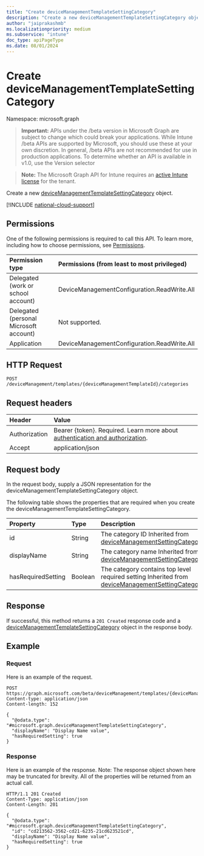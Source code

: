 ```yaml
---
title: "Create deviceManagementTemplateSettingCategory"
description: "Create a new deviceManagementTemplateSettingCategory object."
author: "jaiprakashmb"
ms.localizationpriority: medium
ms.subservice: "intune"
doc_type: apiPageType
ms.date: 08/01/2024
---
```


# Create deviceManagementTemplateSettingCategory

Namespace: microsoft.graph

> **Important:** APIs under the /beta version in Microsoft Graph are subject to change which could break your applications. While Intune /beta APIs are supported by Microsoft, you should use these at your own discretion. In general, /beta APIs are not recommended for use in production applications. To determine whether an API is available in v1.0, use the Version selector

> **Note:** The Microsoft Graph API for Intune requires an [active Intune license](https://go.microsoft.com/fwlink/?linkid=839381) for the tenant.

Create a new [deviceManagementTemplateSettingCategory](../resources/intune-deviceintent-devicemanagementtemplatesettingcategory.md) object.

[!INCLUDE [national-cloud-support](../../includes/all-clouds.md)]

## Permissions
One of the following permissions is required to call this API. To learn more, including how to choose permissions, see [Permissions](/graph/permissions-reference).

|Permission type|Permissions (from least to most privileged)|
|:---|:---|
|Delegated (work or school account)|DeviceManagementConfiguration.ReadWrite.All|
|Delegated (personal Microsoft account)|Not supported.|
|Application|DeviceManagementConfiguration.ReadWrite.All|

## HTTP Request
<!-- {
  "blockType": "ignored"
}
-->
``` http
POST /deviceManagement/templates/{deviceManagementTemplateId}/categories
```

## Request headers
|Header|Value|
|:---|:---|
|Authorization|Bearer {token}. Required. Learn more about [authentication and authorization](/graph/auth/auth-concepts).|
|Accept|application/json|

## Request body
In the request body, supply a JSON representation for the deviceManagementTemplateSettingCategory object.

The following table shows the properties that are required when you create the deviceManagementTemplateSettingCategory.

|Property|Type|Description|
|:---|:---|:---|
|id|String|The category ID Inherited from [deviceManagementSettingCategory](../resources/intune-deviceintent-devicemanagementsettingcategory.md)|
|displayName|String|The category name Inherited from [deviceManagementSettingCategory](../resources/intune-deviceintent-devicemanagementsettingcategory.md)|
|hasRequiredSetting|Boolean|The category contains top level required setting Inherited from [deviceManagementSettingCategory](../resources/intune-deviceintent-devicemanagementsettingcategory.md)|



## Response
If successful, this method returns a `201 Created` response code and a [deviceManagementTemplateSettingCategory](../resources/intune-deviceintent-devicemanagementtemplatesettingcategory.md) object in the response body.

## Example

### Request
Here is an example of the request.
``` http
POST https://graph.microsoft.com/beta/deviceManagement/templates/{deviceManagementTemplateId}/categories
Content-type: application/json
Content-length: 152

{
  "@odata.type": "#microsoft.graph.deviceManagementTemplateSettingCategory",
  "displayName": "Display Name value",
  "hasRequiredSetting": true
}
```

### Response
Here is an example of the response. Note: The response object shown here may be truncated for brevity. All of the properties will be returned from an actual call.
``` http
HTTP/1.1 201 Created
Content-Type: application/json
Content-Length: 201

{
  "@odata.type": "#microsoft.graph.deviceManagementTemplateSettingCategory",
  "id": "cd213562-3562-cd21-6235-21cd623521cd",
  "displayName": "Display Name value",
  "hasRequiredSetting": true
}
```